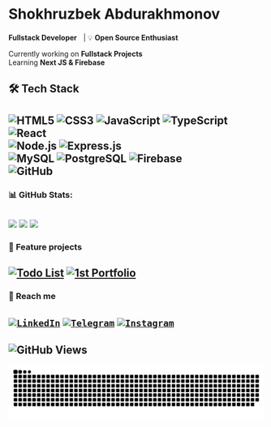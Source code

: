  #  **Shokhruzbek Abdurakhmonov**  

**Fullstack Developer**ㅤ| 💡 **Open Source Enthusiast**  

Currently working on **Fullstack Projects**  
Learning **Next JS & Firebase**  

## 🛠 Tech Stack  

![HTML5](https://img.shields.io/badge/HTML5-%23000000.svg?style=for-the-badge&logo=html5&logoColor=white)
![CSS3](https://img.shields.io/badge/CSS3-%23000000.svg?style=for-the-badge&logo=css3&logoColor=white)
![JavaScript](https://img.shields.io/badge/JavaScript-%23000000.svg?style=for-the-badge&logo=javascript&logoColor=white)
![TypeScript](https://img.shields.io/badge/TypeScript-%23000000.svg?style=for-the-badge&logo=typescript&logoColor=white)
![React](https://img.shields.io/badge/React-%23000000.svg?style=for-the-badge&logo=react&logoColor=white)  
![Node.js](https://img.shields.io/badge/Node.js-%23000000.svg?style=for-the-badge&logo=node.js&logoColor=white) 
![Express.js](https://img.shields.io/badge/Express.js-%23000000.svg?style=for-the-badge&logo=express&logoColor=white)   
![MySQL](https://img.shields.io/badge/MySQL-%23000000.svg?style=for-the-badge&logo=mysql&logoColor=white)
![PostgreSQL](https://img.shields.io/badge/PostgreSQL-%23000000.svg?style=for-the-badge&logo=postgresql&logoColor=white)
![Firebase](https://img.shields.io/badge/Firebase-000000?style=for-the-badge&logo=firebase&logoColor=white)  
![GitHub](https://img.shields.io/badge/GitHub-%23000000.svg?style=for-the-badge&logo=github&logoColor=white)  
-  
### 📊 GitHub Stats:
![](https://github-readme-streak-stats.herokuapp.com/?user=ashokhruzbek&theme=dark&background=000000&ring=ffffff&fire=2f7feb&currStreakLabel=2f7feb&sideLabels=2f7feb&dates=ffffff&hide_border=true)
![](https://github-readme-stats.vercel.app/api?username=ashokhruzbek&bg_color=000000&title_color=2f7feb&text_color=ffffff&icon_color=ffffff&border_color=000000&include_all_commits=true&count_private=false)
![](https://github-readme-stats.vercel.app/api/top-langs/?username=ashokhruzbek&layout=compact&bg_color=000000&title_color=ffffff&text_color=ffffff&border_color=000000)
-
### 📂 Feature projects
[![Todo List](https://img.shields.io/badge/Todo%20List-%E2%86%92-000000?style=for-the-badge&logo=github)](https://todo-list-sandy-delta-63.vercel.app/)
[![1st Portfolio](https://img.shields.io/badge/1st%20Portfolio-%E2%86%92-000000?style=for-the-badge&logo=github)](https://my-first-portfolio-dun.vercel.app/)
-
### 🔗 Reach me
<code>[![LinkedIn](https://img.shields.io/badge/LinkedIn-%23000000?style=flat&logo=linkedIn&logoColor=white)](https://www.linkedin.com/in/ashokhruzbek)</code>
<code>[![Telegram](https://img.shields.io/badge/Telegram-%23000000?style=flat&logo=telegram&logoColor=white)](https://t.me/ashokhruzbek)</code>
<code>[![Instagram](https://img.shields.io/badge/Instagram-%23000000?style=flat&logo=instagram&logoColor=white)](https://www.instagram.com/a.shokhruzbek)</code>  
-  
  
![GitHub Views](https://komarev.com/ghpvc/?username=ashokhruzbek&label=GitHub%20Profile%20Views&color=000000&style=flat)
-
![Snake animation](https://raw.githubusercontent.com/Platane/snk/output/github-contribution-grid-snake-dark.svg)
